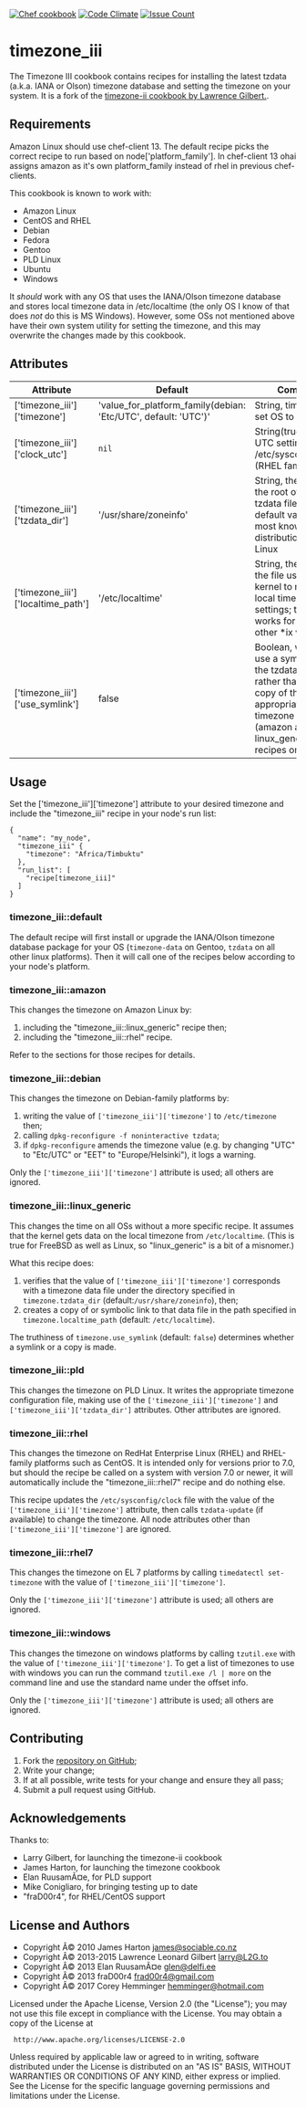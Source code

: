 [![Chef cookbook](https://img.shields.io/cookbook/v/timezone_iii.svg)]()
[![Code Climate](https://codeclimate.com/github/Stromweld/timezone_iii/badges/gpa.svg)](https://codeclimate.com/github/Stromweld/timezone_iii)
[![Issue Count](https://codeclimate.com/github/Stromweld/timezone_iii/badges/issue_count.svg)](https://codeclimate.com/github/Stromweld/timezone_iii)

# timezone_iii

The Timezone III cookbook contains recipes for installing the latest tzdata (a.k.a. IANA or Olson) timezone database and setting the timezone on your system.  It is a fork of the [timezone-ii cookbook by Lawrence Gilbert.](https://supermarket.chef.io/cookbooks/timezone-ii).

## Requirements

Amazon Linux should use chef-client 13. The default recipe picks the correct recipe to run based on node['platform_family']. In chef-client 13 ohai assigns amazon as it's own platform_family instead of rhel in previous chef-clients.

This cookbook is known to work with:

* Amazon Linux
* CentOS and RHEL
* Debian
* Fedora
* Gentoo
* PLD Linux
* Ubuntu
* Windows

It _should_ work with any OS that uses the IANA/Olson timezone database and stores local timezone data in /etc/localtime (the only OS I know of that does _not_ do this is MS Windows).  However, some OSs not mentioned above have their own system utility for setting the timezone, and this may overwrite the changes made by this cookbook.

## Attributes

| Attribute | Default | Comment |
| -------------  | -------------  | -------------  |
| ['timezone_iii']['timezone'] | 'value_for_platform_family(debian: 'Etc/UTC', default: 'UTC')' | String, timezone to set OS to |
| ['timezone_iii']['clock_utc'] | `nil` | String(true,false), UTC setting in /etc/sysconfig/clock (RHEL family only) |
| ['timezone_iii']['tzdata_dir'] | '/usr/share/zoneinfo' | String, the path to the root of the tzdata files; the default value is for most known distributions of Linux |
| ['timezone_iii']['localtime_path'] | '/etc/localtime' | String, the path to the file used by the kernel to read the local timezone's settings; the default works for Linux and other *ix variants |
| ['timezone_iii']['use_symlink'] | false | Boolean, whether to use a symlink into the tzdata tree rather than make a copy of the appropriate timezone data file (amazon and linux_generic recipes only) |

## Usage

Set the ['timezone_iii']['timezone'] attribute to your desired timezone and include the "timezone_iii" recipe in your node's run list:

    {
      "name": "my_node",
      "timezone_iii" {
        "timezone": "Africa/Timbuktu"
      },
      "run_list": [
        "recipe[timezone_iii]"
      ]
    }

### timezone_iii::default

The default recipe will first install or upgrade the IANA/Olson timezone database package for your OS (`timezone-data` on Gentoo, `tzdata` on all other linux platforms). Then it will call one of the recipes below according to your node's platform.

### timezone_iii::amazon

This changes the timezone on Amazon Linux by:

1. including the "timezone_iii::linux_generic" recipe then;
2. including the "timezone_iii::rhel" recipe.

Refer to the sections for those recipes for details.

### timezone_iii::debian

This changes the timezone on Debian-family platforms by:

1. writing the value of `['timezone_iii']['timezone']` to `/etc/timezone` then;
2. calling `dpkg-reconfigure -f noninteractive tzdata`;
3. if `dpkg-reconfigure` amends the timezone value (e.g. by changing "UTC" to "Etc/UTC" or "EET" to "Europe/Helsinki"), it logs a warning.

Only the `['timezone_iii']['timezone']` attribute is used; all others are ignored.

### timezone_iii::linux_generic

This changes the time on all OSs without a more specific recipe. It assumes that the kernel gets data on the local timezone from `/etc/localtime`. (This is true for FreeBSD as well as Linux, so "linux_generic" is a bit of a misnomer.)

What this recipe does:

1. verifies that the value of `['timezone_iii']['timezone']` corresponds with a timezone data file under the directory specified in `timezone.tzdata_dir` (default:`/usr/share/zoneinfo`), then;
2. creates a copy of or symbolic link to that data file in the path specified in `timezone.localtime_path` (default: `/etc/localtime`).

The truthiness of `timezone.use_symlink` (default: `false`) determines whether a symlink or a copy is made.

### timezone_iii::pld

This changes the timezone on PLD Linux. It writes the appropriate timezone configuration file, making use of the `['timezone_iii']['timezone']` and `['timezone_iii']['tzdata_dir']` attributes. Other attributes are ignored.

### timezone_iii::rhel

This changes the timezone on RedHat Enterprise Linux (RHEL) and RHEL-family platforms such as CentOS.  It is intended only for versions prior to 7.0, but should the recipe be called on a system with version 7.0 or newer, it will automatically include the "timezone_iii::rhel7" recipe and do nothing else.

This recipe updates the `/etc/sysconfig/clock` file with the value of the `['timezone_iii']['timezone']` attribute, then calls `tzdata-update` (if available) to change the timezone. All node attributes other than `['timezone_iii']['timezone']` are ignored.

### timezone_iii::rhel7

This changes the timezone on EL 7 platforms by calling `timedatectl set-timezone` with the value of `['timezone_iii']['timezone']`.

Only the `['timezone_iii']['timezone']` attribute is used; all others are ignored.

### timezone_iii::windows

This changes the timezone on windows platforms by calling `tzutil.exe` with the value of `['timezone_iii']['timezone']`. To get a list of timezones to use with windows you can run the command `tzutil.exe /l | more` on the command line and use the standard name under the offset info.

Only the `['timezone_iii']['timezone']` attribute is used; all others are ignored.

## Contributing

1. Fork the [repository on GitHub](https://github.com/Stromweld/timezone_iii);
2. Write your change;
3. If at all possible, write tests for your change and ensure they all pass;
4. Submit a pull request using GitHub.

## Acknowledgements

Thanks to:

* Larry Gilbert, for launching the timezone-ii cookbook
* James Harton, for launching the timezone cookbook
* Elan RuusamÃ¤e, for PLD support
* Mike Conigliaro, for bringing testing up to date
* "fraD00r4", for RHEL/CentOS support

## License and Authors

* Copyright Â© 2010 James Harton <james@sociable.co.nz>
* Copyright Â© 2013-2015 Lawrence Leonard Gilbert <larry@L2G.to>
* Copyright Â© 2013 Elan RuusamÃ¤e <glen@delfi.ee>
* Copyright Â© 2013 fraD00r4 <frad00r4@gmail.com>
* Copyright Â© 2017 Corey Hemminger <hemminger@hotmail.com>

Licensed under the Apache License, Version 2.0 (the "License"); you may not use
this file except in compliance with the License.  You may obtain a copy of the
License at

     http://www.apache.org/licenses/LICENSE-2.0

Unless required by applicable law or agreed to in writing, software distributed
under the License is distributed on an "AS IS" BASIS, WITHOUT WARRANTIES OR
CONDITIONS OF ANY KIND, either express or implied.  See the License for the
specific language governing permissions and limitations under the License.
